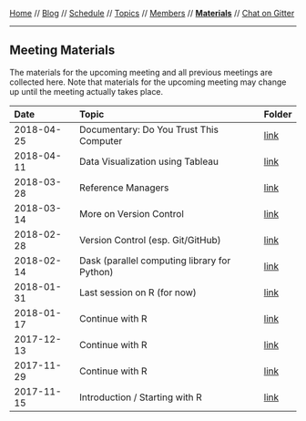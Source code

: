 [Home](../README.md) // [Blog](../blog.md) // [Schedule](../schedule.md) // [Topics](../topics.md) // [Members](../members.md) // **[Materials](materials.md)** // [Chat on Gitter](https://gitter.im/scrum-club/general)

---

## Meeting Materials

The materials for the upcoming meeting and all previous meetings are collected here. Note that materials for the upcoming meeting may change up until the meeting actually takes place.

Date | Topic | Folder
:--- | :---- | :--------
2018-04-25 | Documentary: Do You Trust This Computer | [link](https://en.wikipedia.org/wiki/Do_You_Trust_This_Computer%3F)
2018-04-11 | Data Visualization using Tableau | [link](https://github.com/wviechtb/scrum-club/tree/master/materials/2018-04-11)
2018-03-28 | Reference Managers | [link](https://github.com/wviechtb/scrum-club/tree/master/materials/2018-03-28)
2018-03-14 | More on Version Control | [link](https://github.com/wviechtb/scrum-club/tree/master/materials/2018-03-14)
2018-02-28 | Version Control (esp. Git/GitHub) | [link](https://github.com/wviechtb/scrum-club/tree/master/materials/2018-02-28)
2018-02-14 | Dask (parallel computing library for Python) | [link](2018-02-14/dask-resources.md)
2018-01-31 | Last session on R (for now) | [link](https://github.com/wviechtb/scrum-club/tree/master/materials/2018-01-31)
2018-01-17 | Continue with R | [link](https://github.com/wviechtb/scrum-club/tree/master/materials/2018-01-17)
2017-12-13 | Continue with R | [link](https://github.com/wviechtb/scrum-club/tree/master/materials/2017-12-13)
2017-11-29 | Continue with R | [link](https://github.com/wviechtb/scrum-club/tree/master/materials/2017-11-29)
2017-11-15 | Introduction / Starting with R | [link](https://github.com/wviechtb/scrum-club/tree/master/materials/2017-11-15)
